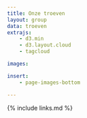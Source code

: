 ```yaml
---
title: Onze troeven
layout: group
data: troeven
extrajs: 
    - d3.min
    - d3.layout.cloud
    - tagcloud

images:

insert:
    - page-images-bottom

---
```

{% include links.md %}



